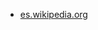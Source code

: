 * [es.wikipedia.org](https://es.wikipedia.org/wiki/Confederaci%C3%B3n_General_del_Trabajo_de_la_Rep%C3%BAblica_Argentina)
